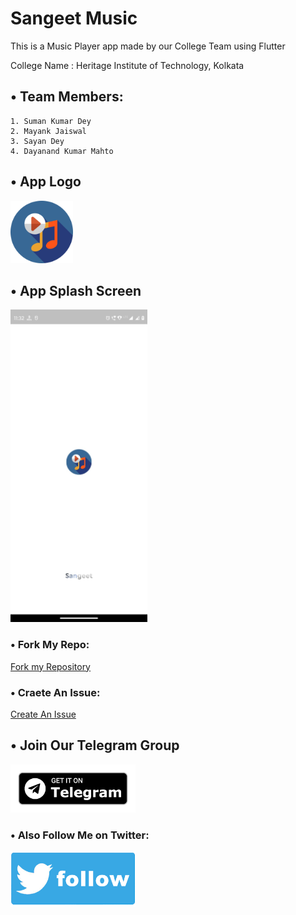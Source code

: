 # Sangeet Music

This is a Music Player app made by our College Team using Flutter

College Name : Heritage Institute of Technology, Kolkata

## • Team Members:

    1. Suman Kumar Dey
    2. Mayank Jaiswal
    3. Sayan Dey
    4. Dayanand Kumar Mahto

## • App Logo

<img src="./assets/ic_launcher.png" width="100"/>

## • App Splash Screen

<img src="./assets/splash.jpeg" height="500"/>

### • Fork My Repo:

[Fork my Repository](https://github.com/sumanishere/Sangeet/fork)

### • Craete An Issue:

[Create An Issue](https://github.com/sumanishere/Sangeet/issues/new)

## • Join Our Telegram Group

[<img src="./assets/get_telegram.png" width="200"/>](https://telegram.me/sangeetmusicapp)

### • Also Follow Me on Twitter:

[<img src="./assets/tweet.png" width="200"/>](https://twitter.com/@iam_sumandey)
